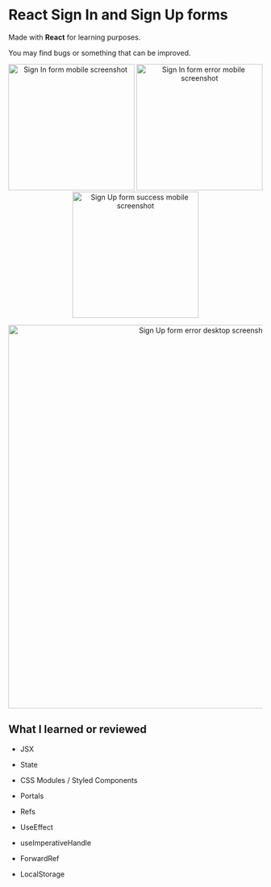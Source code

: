 # React Sign In and Sign Up forms

Made with **React** for learning purposes.

You may find bugs or something that can be improved.

<p align="center">
  <img src="https://i.imgur.com/DrFjVwl.png" width="250px" alt="Sign In form mobile screenshot" />
  <img src="https://i.imgur.com/INUbSac.pngg" width="250px" alt="Sign In form error mobile screenshot"/>
  <img src="https://i.imgur.com/aq3GXPV.png" width="250px" alt="Sign Up form success mobile screenshot"/>
  
  <p align="center">
    <img src="https://i.imgur.com/Vx79RnM.png" width="760px" alt="Sign Up form error desktop screenshot" />
  </p>
</p>

## What I learned or reviewed

- JSX

- State

- CSS Modules / Styled Components

- Portals

- Refs

- UseEffect

- useImperativeHandle

- ForwardRef

- LocalStorage
